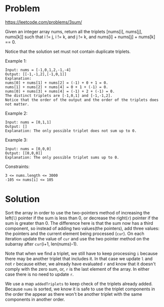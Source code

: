 # Problem
https://leetcode.com/problems/3sum/

Given an integer array nums, return all the triplets [nums[i], nums[j], nums[k]] such that i != j, i != k, and j != k, and nums[i] + nums[j] + nums[k] == 0.

Notice that the solution set must not contain duplicate triplets.



Example 1:

    Input: nums = [-1,0,1,2,-1,-4]
    Output: [[-1,-1,2],[-1,0,1]]
    Explanation:
    nums[0] + nums[1] + nums[2] = (-1) + 0 + 1 = 0.
    nums[1] + nums[2] + nums[4] = 0 + 1 + (-1) = 0.
    nums[0] + nums[3] + nums[4] = (-1) + 2 + (-1) = 0.
    The distinct triplets are [-1,0,1] and [-1,-1,2].
    Notice that the order of the output and the order of the triplets does not matter.

Example 2:

    Input: nums = [0,1,1]
    Output: []
    Explanation: The only possible triplet does not sum up to 0.

Example 3:

    Input: nums = [0,0,0]
    Output: [[0,0,0]]
    Explanation: The only possible triplet sums up to 0.


Constraints:

    3 <= nums.length <= 3000
    -105 <= nums[i] <= 105

# Solution
Sort the array in order to use the two-pointers method of increasing the left(`l`) pointer
if the sum is less than 0, or decrease the right(`r`) pointer if the sum is greater than 0.
The difference here is that the sum now has a third component, so instead of adding two
values(the pointers), add three values: the pointers and the current element being processed
(`cur`). On each iteration update the value of `cur` and use the two pointer method on the
subarray after `cur`(i+1, len(nums)-1).

Note that when we find a triplet, we still have to keep processing `i` because there may be
another triplet that includes it. In that case we update `l` and not `r` because either,
we already have evaluated `r` and know that it doesn't comply with the zero sum, or, `r` is
the last element of the array. In either case there is no need to update `r`.

We use a map `addedTriplets` to keep check of the triplets already added. Because `nums`
is sorted, we know it is safe to use the triplet components in the order the appear as
there won't be another triplet with the same components in another order.